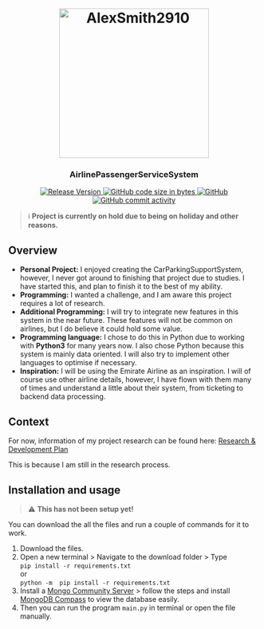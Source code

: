 <h1 align="center">
	<img
		width="300"
		alt="AlexSmith2910"
		src="https://avatars.githubusercontent.com/u/40245164?s=400&u=11bf153e3271d4434e3eed5d22623541eaee6ac0&v=4">
</h1>

<h3 align="center">
	AirlinePassengerServiceSystem
</h3>

[//]: # (<p align="center">)
[//]: # (	<strong>)
[//]: # (		<a href="">Website</a>)
[//]: # (		•)
[//]: # (		<a href="">Docs</a>)
[//]: # (		•)
[//]: # (		<a href="">Demo</a>)
[//]: # (	</strong>)
[//]: # (</p>)


<p align="center">
	<a href="https://github.com/alexsmith2910/AirlinePassengerServiceSystem/releases"><img
        alt="Release Version"
        src="https://img.shields.io/github/v/release/alexsmith2910/AirlinePassengerServiceSystem?color=red&label=Version&style=flat-square">
    </a>
    <a href="https://github.com/alexsmith2910/AirlinePassengerServiceSystem"><img
        alt="GitHub code size in bytes"
        src="https://img.shields.io/github/languages/code-size/alexsmith2910/AirlinePassengerServiceSystem?color=yellow&label=Size&style=flat-square">
    </a>
	<a href="https://github.com/alexsmith2910/AirlinePassengerServiceSystem"><img
        alt="GitHub"
        src="https://img.shields.io/github/license/alexsmith2910/AirlinePassengerServiceSystem?&style=flat-square">
    </a>
    <a href="https://github.com/alexsmith2910/AirlinePassengerServiceSystem/graphs/commit-activity"><img
        alt="GitHub commit activity"
        src="https://img.shields.io/github/commit-activity/m/alexsmith2910/AirlinePassengerServiceSystem?color=blue&style=flat-square">
    </a>
</p>

> :information_source: **Project is currently on hold due to being on holiday and other reasons.**

## Overview

- **Personal Project:** I enjoyed creating the CarParkingSupportSystem, however, I never got around to finishing that project due to studies. I have started this, and plan to finish it to the best of my ability.
- **Programming:** I wanted a challenge, and I am aware this project requires a lot of research.
- **Additional Programming:** I will try to integrate new features in this system in the near future. These features will not be common on airlines, but I do believe it could hold some value. 
- **Programming language:** I chose to do this in Python due to working with **Python3** for many years now. I also chose Python because this system is mainly data oriented. I will also try to implement other languages to optimise if necessary.
- **Inspiration:** I will be using the Emirate Airline as an inspiration. I will of course use other airline details, however, I have flown with them many of times and understand a little about their system, from ticketing to backend data processing.

## Context

For now, information of my project research can be found here:
[Research & Development Plan](https://github.com/alexsmith2910/AirlinePassengerServiceSystem/blob/master/airline%20pss.txt)

This is because I am still in the research process. 

## Installation and usage

> :warning: **This has not been setup yet!**

You can download the all the files and run a couple of commands for it to work.

1. Download the files.
2. Open a new terminal > Navigate to the download folder > Type <br>
    `pip install -r requirements.txt`<br>
    or <br>
    `python -m  pip install -r requirements.txt`
3. Install a [Mongo Community Server](https://www.mongodb.com/try/download/community) >
   follow the steps and install [MongoDB Compass](https://www.mongodb.com/try/download/compass)
   to view the database easily.
4. Then you can run the program `main.py` in terminal or open the file manually.

